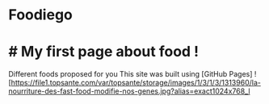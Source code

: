 # Foodiego
# # My first page about food !
Different foods proposed for you
This site was built using [GitHub Pages]
![https://file1.topsante.com/var/topsante/storage/images/1/3/1/3/1313960/la-nourriture-des-fast-food-modifie-nos-genes.jpg?alias=exact1024x768_l
